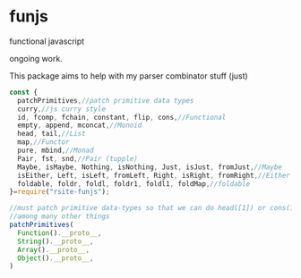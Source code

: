 # funjs
functional javascript

ongoing work.

This package aims to help with my parser combinator stuff (just)

```javascript
const {
  patchPrimitives,//patch primitive data types
  curry,//js curry style
  id, fcomp, fchain, constant, flip, cons,//Functional
  empty, append, mconcat,//Monoid
  head, tail,//List
  map,//Functor
  pure, mbind,//Monad
  Pair, fst, snd,//Pair (tupple)
  Maybe, isMaybe, Nothing, isNothing, Just, isJust, fromJust,//Maybe
  isEither, Left, isLeft, fromLeft, Right, isRight, fromRight,//Either
  foldable, foldr, foldl, foldr1, foldl1, foldMap,//foldable
}=require("rsite-funjs");

//must patch primitive data-types so that we can do head([1]) or cons(1,[])
//among many other things
patchPrimitives(
  Function().__proto__,
  String().__proto__,
  Array().__proto__,
  Object().__proto__,
)
```